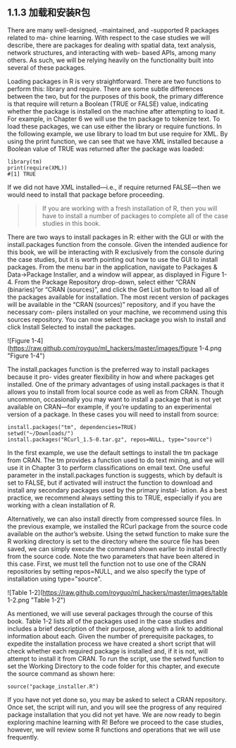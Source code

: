 ## 1.1.3 加载和安装R包 ##

There are many well-designed, -maintained, and -supported R packages related to ma- chine learning. With respect to the case studies we will describe, there are packages for dealing with spatial data, text analysis, network structures, and interacting with web- based APIs, among many others. As such, we will be relying heavily on the functionality built into several of these packages.

Loading packages in R is very straightforward. There are two functions to perform this: library and require. There are some subtle differences between the two, but for the purposes of this book, the primary difference is that require will return a Boolean (TRUE or FALSE) value, indicating whether the package is installed on the machine after attempting to load it. For example, in Chapter 6 we will use the tm package to tokenize text. To load these packages, we can use either the library or require functions. In the following example, we use library to load tm but use require for XML. By using the print function, we can see that we have XML installed because a Boolean value of TRUE was returned after the package was loaded:

    library(tm)
    print(require(XML))
    #[1] TRUE

If we did not have XML installed—i.e., if require returned FALSE—then we would need to install that package before proceeding.

>>If you are working with a fresh installation of R, then you will have to install a number of packages to complete all of the case studies in this book.

There are two ways to install packages in R: either with the GUI or with the install.packages function from the console. Given the intended audience for this book, we will be interacting with R exclusively from the console during the case studies, but it is worth pointing out how to use the GUI to install packages. From the menu bar in the application, navigate to Packages & Data→Package Installer, and a window will appear, as displayed in Figure 1-4. From the Package Repository drop-down, select either “CRAN (binaries)”or “CRAN (sources)”, and click the Get List button to load all of the packages available for installation. The most recent version of packages will be available in the “CRAN (sources)” repository, and if you have the necessary com- pilers installed on your machine, we recommend using this sources repository. You can now select the package you wish to install and click Install Selected to install the packages.

![Figure 1-4](https://raw.github.com/royguo/ml_hackers/master/images/figure 1-4.png "Figure 1-4")

The install.packages function is the preferred way to install packages because it pro- vides greater flexibility in how and where packages get installed. One of the primary advantages of using install.packages is that it allows you to install from local source code as well as from CRAN. Though uncommon, occasionally you may want to install a package that is not yet available on CRAN—for example, if you’re updating to an experimental version of a package. In these cases you will need to install from source:

    install.packages("tm", dependencies=TRUE)
    setwd("~/Downloads/")
    install.packages("RCurl_1.5-0.tar.gz", repos=NULL, type="source")

In the first example, we use the default settings to install the tm package from CRAN. The tm provides a function used to do text mining, and we will use it in Chapter 3 to perform classifications on email text. One useful parameter in the install.packages function is suggests, which by default is set to FALSE, but if activated will instruct the function to download and install any secondary packages used by the primary instal- lation. As a best practice, we recommend always setting this to TRUE, especially if you are working with a clean installation of R.

Alternatively, we can also install directly from compressed source files. In the previous example, we installed the RCurl package from the source code available on the author’s website. Using the setwd function to make sure the R working directory is set to the directory where the source file has been saved, we can simply execute the command shown earlier to install directly from the source code. Note the two parameters that have been altered in this case. First, we must tell the function not to use one of the CRAN repositories by setting repos=NULL, and we also specify the type of installation using type="source".

![Table 1-2](https://raw.github.com/royguo/ml_hackers/master/images/table 1-2.png "Table 1-2")

As mentioned, we will use several packages through the course of this book. Table 1-2 lists all of the packages used in the case studies and includes a brief description of their purpose, along with a link to additional information about each. Given the number of prerequisite packages, to expedite the installation process we have created a short script that will check whether each required package is installed and, if it is not, will attempt to install it from CRAN. To run the script, use the setwd function to set the Working Directory to the code folder for this chapter, and execute the source command as shown here:

    source("package_installer.R")

If you have not yet done so, you may be asked to select a CRAN repository. Once set, the script will run, and you will see the progress of any required package installation that you did not yet have. We are now ready to begin exploring machine learning with R! Before we proceed to the case studies, however, we will review some R functions and operations that we will use frequently.



